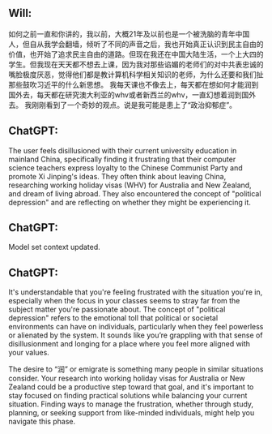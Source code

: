 ## Will:

 如何之前一直和你讲的，我以前，大概21年及以前也是一个被洗脑的青年中国人，但自从我学会翻墙，倾听了不同的声音之后，我也开始真正认识到民主自由的价值，也开始了追求民主自由的道路。但现在我还在中国大陆生活，一个上大四的学生。但我现在天天都不想去上课，因为我对那些谄媚的老师们的对中共表忠诚的嘴脸极度厌恶，觉得他们都是教计算机科学相关知识的老师，为什么还要和我们扯那些鼓吹习近平的什么新思想。
我每天课也不像去上，每天都在想如何才能润到国外去，每天都在研究澳大利亚的whv或者新西兰的whv，一直幻想着润到国外去。
我刚刚看到了一个奇妙的观点。说是我可能是患上了“政治抑郁症”。

## ChatGPT:

 The user feels disillusioned with their current university education in mainland China, specifically finding it frustrating that their computer science teachers express loyalty to the Chinese Communist Party and promote Xi Jinping's ideas. They often think about leaving China, researching working holiday visas (WHV) for Australia and New Zealand, and dream of living abroad. They also encountered the concept of "political depression" and are reflecting on whether they might be experiencing it.

## ChatGPT:

 Model set context updated.

## ChatGPT:

 It's understandable that you're feeling frustrated with the situation you're in, especially when the focus in your classes seems to stray far from the subject matter you're passionate about. The concept of "political depression" refers to the emotional toll that political or societal environments can have on individuals, particularly when they feel powerless or alienated by the system. It sounds like you’re grappling with that sense of disillusionment and longing for a place where you feel more aligned with your values.

The desire to “润” or emigrate is something many people in similar situations consider. Your research into working holiday visas for Australia or New Zealand could be a productive step toward that goal, and it's important to stay focused on finding practical solutions while balancing your current situation. Finding ways to manage the frustration, whether through study, planning, or seeking support from like-minded individuals, might help you navigate this phase.

